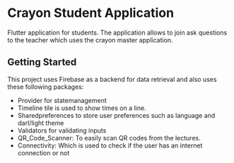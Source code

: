 # Crayon Student Application

Flutter application for students. The application allows to join ask questions to the teacher which uses the crayon master application.

## Getting Started

This project uses Firebase as a backend for data retrieval and also uses these following packages:
- Provider for statemanagement
- Timeline tile is used to show times on a line.
- Sharedpreferences to store user preferences such as language and darl/light theme
- Validators for validating inputs
- QR_Code_Scanner: To easily scan QR codes from the lectures.
- Connectivity: Which is used to check if the user has an internet connection or not
